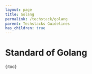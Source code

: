 ```yaml
---
layout: page
title: Golang
permalink: /techstack/golang
parent: Techstacks Guidelines
has_children: true
---
```


# Standard of Golang

{:toc}